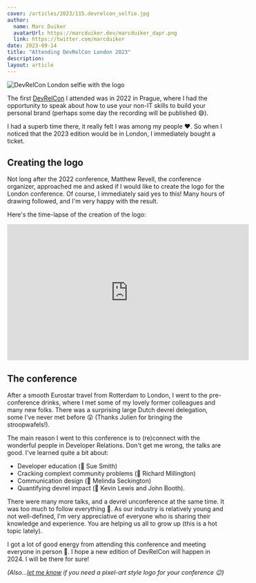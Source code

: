 ```yaml
---
cover: /articles/2023/115.devrelcon_selfie.jpg
author:
  name: Marc Duiker
  avatarUrl: https://marcduiker.dev/marcduiker_dapr.png
  link: https://twitter.com/marcduiker
date: 2023-09-14
title: "Attending DevRelCon London 2023"
description:
layout: article
---
```


![DevRelCon London selfie with the logo](/articles/2023/115.devrelcon_selfie.jpg)

The first [DevRelCon](https://developerrelations.com/devrelcon) I attended was in 2022 in Prague, where I had the opportunity to speak about how to use your non-IT skills to build your personal brand (perhaps some day the recording will be published 😅).

I had a superb time there, it really felt I was among my people ❤️. So when I noticed that the 2023 edition would be in London, I immediately bought a ticket.

## Creating the logo

Not long after the 2022 conference, Matthew Revell, the conference organizer, approached me and asked if I would like to create the logo for the London conference. Of course, I immediately said yes to this!
Many hours of drawing followed, and I'm very happy with the result.

Here's the time-lapse of the creation of the logo:

<iframe width="560" height="315" src="https://www.youtube.com/embed/kCJT1eoR8U8?si=P3LJ4dYmAI959z3o" title="YouTube video player" frameborder="0" allow="accelerometer; autoplay; clipboard-write; encrypted-media; gyroscope; picture-in-picture; web-share" allowfullscreen></iframe>

## The conference

After a smooth Eurostar travel from Rotterdam to London, I went to the pre-conference drinks, where I met some of my lovely former colleagues and many new folks.
There was a surprising large Dutch devrel delegation, some I've never met before 😲 (Thanks Julien for bringing the stroopwafels!).

The main reason I went to this conference is to (re)connect with the wonderful people in Developer Relations.
Don't get me wrong, the talks are good. I've learned quite a bit about:

- Developer education (🙏 Sue Smith)
- Cracking complext community problems (🙏 Richard Millington)
- Communication design (🙏 Melinda Seckington)
- Quantifying devrel impact (🙏 Kevin Lewis and John Booth).

There were many more talks, and a devrel unconference at the same time. It was too much to follow everything 🤯.
As our industry is relatively young and not well-defined, I'm very appreciative of everyone who is sharing their knowledge and experience. You are helping us all to grow up (this is a hot topic lately).

I got a lot of good energy from attending this conference and meeting everyone in person 🤗. I hope a new edition of DevRelCon will happen in 2024. I will be there for sure!

_(Also...[let me know](https://ko-fi.com/marcduiker/commissions) if you need a pixel-art style logo for your conference 😉)_